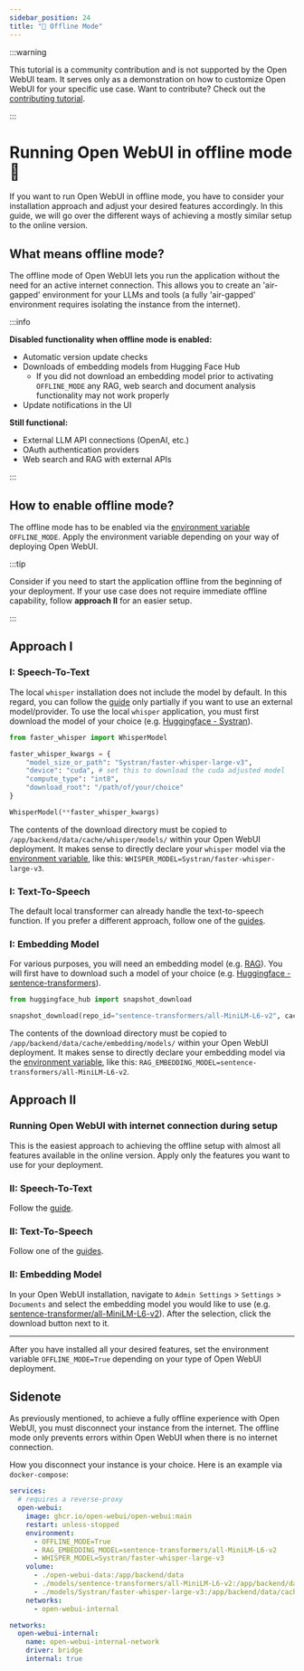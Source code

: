 ```yaml
---
sidebar_position: 24
title: "🔌 Offline Mode"
---
```


:::warning

This tutorial is a community contribution and is not supported by the Open WebUI team. It serves only as a demonstration on how to customize Open WebUI for your specific use case. Want to contribute? Check out the [contributing tutorial](../contributing.mdx).

:::

# Running Open WebUI in offline mode 🔌

If you want to run Open WebUI in offline mode, you have to consider your installation approach and adjust your desired features accordingly. In this guide, we will go over the different ways of achieving a mostly similar setup to the online version.

## What means offline mode?

The offline mode of Open WebUI lets you run the application without the need for an active internet connection. This allows you to create an 'air-gapped' environment for your LLMs and tools (a fully 'air-gapped' environment requires isolating the instance from the internet).

:::info

**Disabled functionality when offline mode is enabled:**

- Automatic version update checks
- Downloads of embedding models from Hugging Face Hub
  - If you did not download an embedding model prior to activating `OFFLINE_MODE` any RAG, web search and document analysis functionality may not work properly
- Update notifications in the UI

**Still functional:**

- External LLM API connections (OpenAI, etc.)
- OAuth authentication providers
- Web search and RAG with external APIs

:::

## How to enable offline mode?

The offline mode has to be enabled via the [environment variable](https://docs.openwebui.com/getting-started/env-configuration#offline_mode) `OFFLINE_MODE`.
Apply the environment variable depending on your way of deploying Open WebUI.

:::tip

Consider if you need to start the application offline from the beginning of your deployment. If your use case does not require immediate offline capability, follow **approach II** for an easier setup.

:::

## Approach I

### I: Speech-To-Text

The local `whisper` installation does not include the model by default. In this regard, you can follow the [guide](/docs/tutorials/speech-to-text/stt-config.md) only partially if you want to use an external model/provider. To use the local `whisper` application, you must first download the model of your choice (e.g. [Huggingface - Systran](https://huggingface.co/Systran)).

```python
from faster_whisper import WhisperModel

faster_whisper_kwargs = {
    "model_size_or_path": "Systran/faster-whisper-large-v3",
    "device": "cuda", # set this to download the cuda adjusted model
    "compute_type": "int8",
    "download_root": "/path/of/your/choice"
}

WhisperModel(**faster_whisper_kwargs)
```

The contents of the download directory must be copied to `/app/backend/data/cache/whisper/models/` within your Open WebUI deployment. It makes sense to directly declare your `whisper` model via the [environment variable](https://docs.openwebui.com/getting-started/env-configuration#whisper_model), like this: `WHISPER_MODEL=Systran/faster-whisper-large-v3`.

### I: Text-To-Speech

The default local transformer can already handle the text-to-speech function. If you prefer a different approach, follow one of the [guides](https://docs.openwebui.com/category/%EF%B8%8F-text-to-speech).

### I: Embedding Model

For various purposes, you will need an embedding model (e.g. [RAG](/features/rag)). You will first have to download such a model of your choice (e.g. [Huggingface - sentence-transformers](https://huggingface.co/sentence-transformers)).

```python
from huggingface_hub import snapshot_download

snapshot_download(repo_id="sentence-transformers/all-MiniLM-L6-v2", cache_dir="/path/of/your/choice")
```

The contents of the download directory must be copied to `/app/backend/data/cache/embedding/models/` within your Open WebUI deployment. It makes sense to directly declare your embedding model via the [environment variable](https://docs.openwebui.com/getting-started/env-configuration#rag_embedding_model), like this: `RAG_EMBEDDING_MODEL=sentence-transformers/all-MiniLM-L6-v2`.

## Approach II

### Running Open WebUI with internet connection during setup

This is the easiest approach to achieving the offline setup with almost all features available in the online version. Apply only the features you want to use for your deployment.

### II: Speech-To-Text

Follow the [guide](./speech-to-text/stt-config.md).

### II: Text-To-Speech

Follow one of the [guides](https://docs.openwebui.com/category/%EF%B8%8F-text-to-speech).

### II: Embedding Model

In your Open WebUI installation, navigate to `Admin Settings` > `Settings` > `Documents` and select the embedding model you would like to use (e.g. [sentence-transformer/all-MiniLM-L6-v2](https://huggingface.co/sentence-transformers/all-MiniLM-L6-v2)). After the selection, click the download button next to it.

---

After you have installed all your desired features, set the environment variable `OFFLINE_MODE=True` depending on your type of Open WebUI deployment.

## Sidenote

As previously mentioned, to achieve a fully offline experience with Open WebUI, you must disconnect your instance from the internet. The offline mode only prevents errors within Open WebUI when there is no internet connection.

How you disconnect your instance is your choice. Here is an example via `docker-compose`:

```yaml
services:
  # requires a reverse-proxy
  open-webui:
    image: ghcr.io/open-webui/open-webui:main
    restart: unless-stopped
    environment:
      - OFFLINE_MODE=True
      - RAG_EMBEDDING_MODEL=sentence-transformers/all-MiniLM-L6-v2
      - WHISPER_MODEL=Systran/faster-whisper-large-v3
    volume:
      - ./open-webui-data:/app/backend/data
      - ./models/sentence-transformers/all-MiniLM-L6-v2:/app/backend/data/cache/embedding/models/
      - ./models/Systran/faster-whisper-large-v3:/app/backend/data/cache/whisper/models/
    networks:
      - open-webui-internal

networks:
  open-webui-internal:
    name: open-webui-internal-network
    driver: bridge
    internal: true
```
